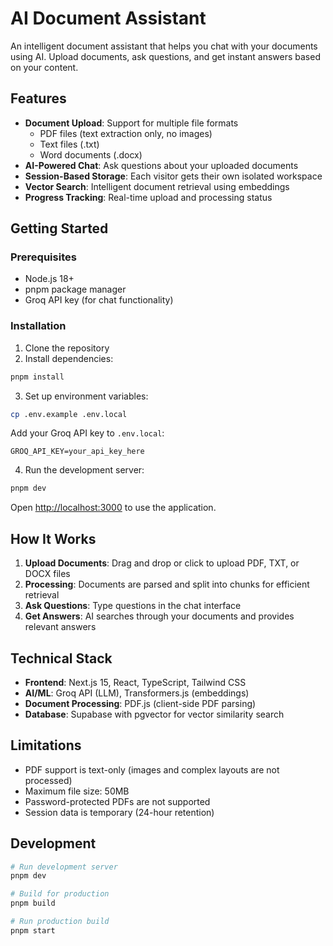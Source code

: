# AI Document Assistant

An intelligent document assistant that helps you chat with your documents using AI. Upload documents, ask questions, and get instant answers based on your content.

## Features

- **Document Upload**: Support for multiple file formats
  - PDF files (text extraction only, no images)
  - Text files (.txt)
  - Word documents (.docx)
- **AI-Powered Chat**: Ask questions about your uploaded documents
- **Session-Based Storage**: Each visitor gets their own isolated workspace
- **Vector Search**: Intelligent document retrieval using embeddings
- **Progress Tracking**: Real-time upload and processing status

## Getting Started

### Prerequisites

- Node.js 18+ 
- pnpm package manager
- Groq API key (for chat functionality)

### Installation

1. Clone the repository
2. Install dependencies:
```bash
pnpm install
```

3. Set up environment variables:
```bash
cp .env.example .env.local
```

Add your Groq API key to `.env.local`:
```
GROQ_API_KEY=your_api_key_here
```

4. Run the development server:
```bash
pnpm dev
```

Open [http://localhost:3000](http://localhost:3000) to use the application.

## How It Works

1. **Upload Documents**: Drag and drop or click to upload PDF, TXT, or DOCX files
2. **Processing**: Documents are parsed and split into chunks for efficient retrieval
3. **Ask Questions**: Type questions in the chat interface
4. **Get Answers**: AI searches through your documents and provides relevant answers

## Technical Stack

- **Frontend**: Next.js 15, React, TypeScript, Tailwind CSS
- **AI/ML**: Groq API (LLM), Transformers.js (embeddings)
- **Document Processing**: PDF.js (client-side PDF parsing)
- **Database**: Supabase with pgvector for vector similarity search

## Limitations

- PDF support is text-only (images and complex layouts are not processed)
- Maximum file size: 50MB
- Password-protected PDFs are not supported
- Session data is temporary (24-hour retention)

## Development

```bash
# Run development server
pnpm dev

# Build for production
pnpm build

# Run production build
pnpm start
```
